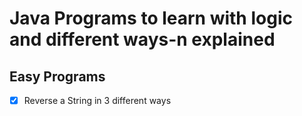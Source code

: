 # Java Programs to learn with logic and different ways-n explained

## Easy Programs
- [x] Reverse a String in 3 different ways